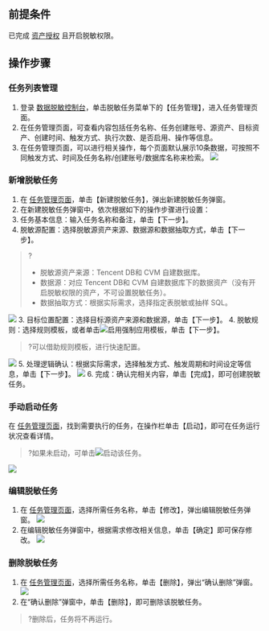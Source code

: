## 前提条件
已完成 [资产授权](https://cloud.tencent.com/document/product/882/61177) 且开启脱敏权限。


## 操作步骤
### 任务列表管理
1. 登录 [数据脱敏控制台](https://console.cloud.tencent.com/dmask/task)，单击脱敏任务菜单下的【任务管理】，进入任务管理页面。
2. 在任务管理页面，可查看内容包括任务名称、任务创建账号、源资产、目标资产、创建时间、触发方式、执行次数、是否启用、操作等信息。
3. 在任务管理页面，可以进行相关操作，每个页面默认展示10条数据，可按照不同触发方式、时间及任务名称/创建账号/数据库名称来检索。
![](https://main.qcloudimg.com/raw/93d912f3e9c12dd6f832502f5aa19a36.png)

### 新增脱敏任务
1. 在 [任务管理页面](https://console.cloud.tencent.com/dmask/task)，单击【新建脱敏任务】，弹出新建脱敏任务弹窗。
2. 在新建脱敏任务弹窗中，依次根据如下的操作步骤进行设置：
 1. 任务基本信息：输入任务名称和备注，单击【下一步】。
 2. 脱敏源配置：选择脱敏源资产来源、数据源和数据抽取方式，单击【下一步】。	
>?
>- 脱敏源资产来源：Tencent DB和 CVM 自建数据库。
>- 数据源：对应 Tencent DB和 CVM 自建数据库下的数据资产（没有开启脱敏权限的资产，不可设置脱敏任务）。
>- 数据抽取方式：根据实际需求，选择指定表脱敏或抽样 SQL。
>
![](https://main.qcloudimg.com/raw/6d93455750fac374a54a0f1c14716e3d.png)
 3. 目标位置配置：选择目标源资产来源和数据源，单击【下一步】。
 4. 脱敏规则：选择规则模板，或者单击![](https://main.qcloudimg.com/raw/4c4822aee38639f16243efce474ae917.png)启用强制应用模板，单击【下一步】。
>?可以借助规则模板，进行快速配置。
>
 ![](https://main.qcloudimg.com/raw/34ad4c09b9ad680a5dc0bae42883b5a4.png)
 5. 处理逻辑确认：根据实际需求，选择触发方式、触发周期和时间设定等信息，单击【下一步】。
 ![](https://main.qcloudimg.com/raw/fbc74fd353a4602299a4a1c6ffc2578c.png)
 6. 完成：确认完相关内容，单击【完成】，即可创建脱敏任务。

### 手动启动任务
在 [任务管理页面](https://console.cloud.tencent.com/dmask/task)，找到需要执行的任务，在操作栏单击【启动】，即可在任务运行状况查看详情。
>?如果未启动，可单击![](https://main.qcloudimg.com/raw/187fff6c819e49de20b80c845b1ee8a2.png)启动该任务。
>
![](https://main.qcloudimg.com/raw/3ced4f574dead374081b96995d1cd4ca.png)

### 编辑脱敏任务
1. 在 [任务管理页面](https://console.cloud.tencent.com/dmask/task)，选择所需任务名称，单击【修改】，弹出编辑脱敏任务弹窗。
![](https://main.qcloudimg.com/raw/0216f6a1c8b516f77ea3ab8f497da8b9.png)
2. 在编辑脱敏任务弹窗中，根据需求修改相关信息，单击【确定】即可保存修改。
![](https://main.qcloudimg.com/raw/53fe8046d6235fa38e5ca17e0e3eb81b.png)

### 删除脱敏任务
1. 在 [任务管理页面](https://console.cloud.tencent.com/dmask/task)，选择所需任务名称，单击【删除】，弹出“确认删除”弹窗。
![](https://main.qcloudimg.com/raw/c1fb8e871bdddb6a682447e463fb57e9.png)
2. 在“确认删除”弹窗中，单击【删除】，即可删除该脱敏任务。
>?删除后，任务将不再运行。 
